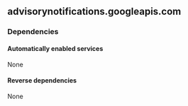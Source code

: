## advisorynotifications.googleapis.com

### Dependencies

#### Automatically enabled services

None

#### Reverse dependencies

None
